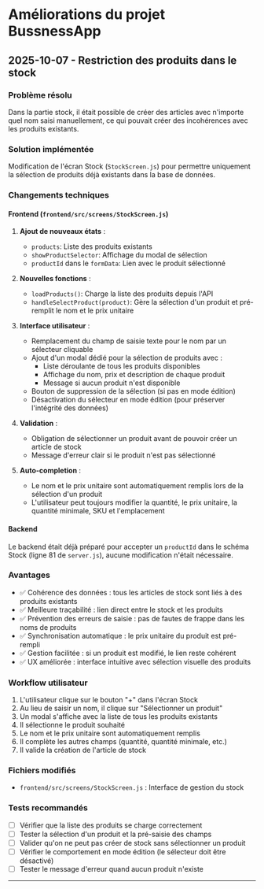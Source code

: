 # Améliorations du projet BussnessApp

## 2025-10-07 - Restriction des produits dans le stock

### Problème résolu
Dans la partie stock, il était possible de créer des articles avec n'importe quel nom saisi manuellement, ce qui pouvait créer des incohérences avec les produits existants.

### Solution implémentée
Modification de l'écran Stock (`StockScreen.js`) pour permettre uniquement la sélection de produits déjà existants dans la base de données.

### Changements techniques

#### Frontend (`frontend/src/screens/StockScreen.js`)
1. **Ajout de nouveaux états** :
   - `products`: Liste des produits existants
   - `showProductSelector`: Affichage du modal de sélection
   - `productId` dans le `formData`: Lien avec le produit sélectionné

2. **Nouvelles fonctions** :
   - `loadProducts()`: Charge la liste des produits depuis l'API
   - `handleSelectProduct(product)`: Gère la sélection d'un produit et pré-remplit le nom et le prix unitaire

3. **Interface utilisateur** :
   - Remplacement du champ de saisie texte pour le nom par un sélecteur cliquable
   - Ajout d'un modal dédié pour la sélection de produits avec :
     - Liste déroulante de tous les produits disponibles
     - Affichage du nom, prix et description de chaque produit
     - Message si aucun produit n'est disponible
   - Bouton de suppression de la sélection (si pas en mode édition)
   - Désactivation du sélecteur en mode édition (pour préserver l'intégrité des données)

4. **Validation** :
   - Obligation de sélectionner un produit avant de pouvoir créer un article de stock
   - Message d'erreur clair si le produit n'est pas sélectionné

5. **Auto-completion** :
   - Le nom et le prix unitaire sont automatiquement remplis lors de la sélection d'un produit
   - L'utilisateur peut toujours modifier la quantité, le prix unitaire, la quantité minimale, SKU et l'emplacement

#### Backend
Le backend était déjà préparé pour accepter un `productId` dans le schéma Stock (ligne 81 de `server.js`), aucune modification n'était nécessaire.

### Avantages
- ✅ Cohérence des données : tous les articles de stock sont liés à des produits existants
- ✅ Meilleure traçabilité : lien direct entre le stock et les produits
- ✅ Prévention des erreurs de saisie : pas de fautes de frappe dans les noms de produits
- ✅ Synchronisation automatique : le prix unitaire du produit est pré-rempli
- ✅ Gestion facilitée : si un produit est modifié, le lien reste cohérent
- ✅ UX améliorée : interface intuitive avec sélection visuelle des produits

### Workflow utilisateur
1. L'utilisateur clique sur le bouton "+" dans l'écran Stock
2. Au lieu de saisir un nom, il clique sur "Sélectionner un produit"
3. Un modal s'affiche avec la liste de tous les produits existants
4. Il sélectionne le produit souhaité
5. Le nom et le prix unitaire sont automatiquement remplis
6. Il complète les autres champs (quantité, quantité minimale, etc.)
7. Il valide la création de l'article de stock

### Fichiers modifiés
- `frontend/src/screens/StockScreen.js` : Interface de gestion du stock

### Tests recommandés
- [ ] Vérifier que la liste des produits se charge correctement
- [ ] Tester la sélection d'un produit et la pré-saisie des champs
- [ ] Valider qu'on ne peut pas créer de stock sans sélectionner un produit
- [ ] Vérifier le comportement en mode édition (le sélecteur doit être désactivé)
- [ ] Tester le message d'erreur quand aucun produit n'existe

---

